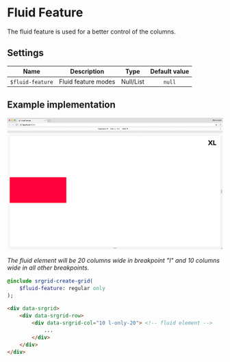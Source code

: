 # Fluid Feature

The fluid feature is used for a better control of the columns.

## Settings

| Name | Description | Type | Default value |
|:-:|:-:|:-:|:-:|
| `$fluid-feature` | Fluid feature modes | Null/List | `null` |

## Example implementation

![](/docs/assets/srgrid-fluid-feature.gif)

*The fluid element will be 20 columns wide in breakpoint "l" and 10 columns wide in all other breakpoints.*

```sass
@include srgrid-create-grid(
    $fluid-feature: regular only
);
```

```html
<div data-srgrid>
    <div data-srgrid-row>
        <div data-srgrid-col="10 l-only-20"> <!-- fluid element -->
            ...
        </div>
    </div>
</div>
```
